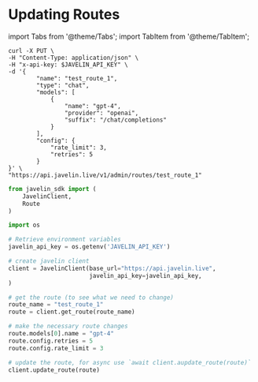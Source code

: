 # Updating Routes
import Tabs from '@theme/Tabs';
import TabItem from '@theme/TabItem';

<Tabs>
<TabItem value="shell" label="cURL">

```shell
curl -X PUT \
-H "Content-Type: application/json" \
-H "x-api-key: $JAVELIN_API_KEY" \
-d '{
        "name": "test_route_1",
        "type": "chat",
        "models": [
            {
                "name": "gpt-4",
                "provider": "openai",
                "suffix": "/chat/completions"
            }
        ],
        "config": {
            "rate_limit": 3,
            "retries": 5
        }
}' \
"https://api.javelin.live/v1/admin/routes/test_route_1"

```

</TabItem>
<TabItem value="py" label="Python">

```py
from javelin_sdk import (
    JavelinClient,
    Route
)

import os

# Retrieve environment variables
javelin_api_key = os.getenv('JAVELIN_API_KEY')

# create javelin client
client = JavelinClient(base_url="https://api.javelin.live",
                       javelin_api_key=javelin_api_key,
) 

# get the route (to see what we need to change)
route_name = "test_route_1"
route = client.get_route(route_name)

# make the necessary route changes
route.models[0].name = "gpt-4"    
route.config.retries = 5      
route.config.rate_limit = 3   

# update the route, for async use `await client.aupdate_route(route)`
client.update_route(route)

```

</TabItem>
</Tabs>
